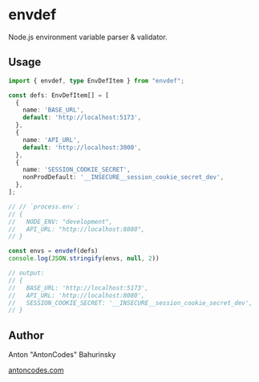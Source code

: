 # envdef

Node.js environment variable parser & validator.

## Usage

```typescript
import { envdef, type EnvDefItem } from "envdef";

const defs: EnvDefItem[] = [
  {
    name: 'BASE_URL',
    default: 'http://localhost:5173',
  },
  {
    name: 'API_URL',
    default: 'http://localhost:3000',
  },
  {
    name: 'SESSION_COOKIE_SECRET',
    nonProdDefault: '__INSECURE__session_cookie_secret_dev',
  },
];

// // `process.env`:
// {
//   NODE_ENV: "development",
//   API_URL: "http://localhost:8080",
// }

const envs = envdef(defs) 
console.log(JSON.stringify(envs, null, 2))

// output:
// {
//   BASE_URL: 'http://localhost:5173',
//   API_URL: 'http://localhost:8080',
//   SESSION_COOKIE_SECRET: '__INSECURE__session_cookie_secret_dev',
// }
```

## Author

Anton "AntonCodes" Bahurinsky

[antoncodes.com](https://antoncodes.com)
